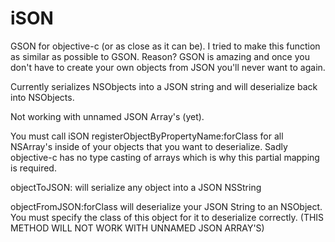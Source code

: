 iSON
====

GSON for objective-c (or as close as it can be).
I tried to make this function as similar as possible to GSON.  Reason? GSON is amazing and once you don't have to create your own
objects from JSON you'll never want to again.

Currently serializes NSObjects into a JSON string and will deserialize back into NSObjects.

Not working with unnamed JSON Array's (yet).

You must call iSON registerObjectByPropertyName:forClass for all NSArray's inside of your objects that you want to deserialize.
Sadly objective-c has no type casting of arrays which is why this partial mapping is required.

objectToJSON: will serialize any object into a JSON NSString

objectFromJSON:forClass will deserialize your JSON String to an NSObject.  You must specify the class of this object
for it to deserialize correctly. (THIS METHOD WILL NOT WORK WITH UNNAMED JSON ARRAY'S)


